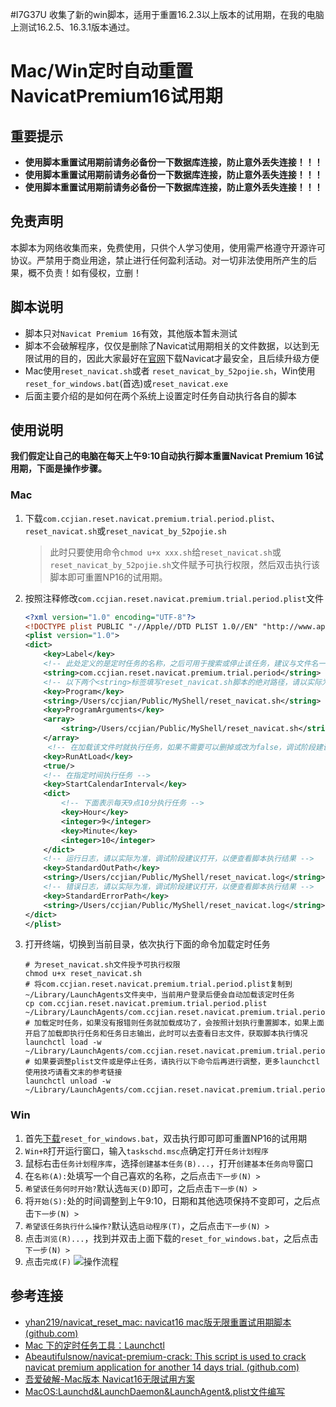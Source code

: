 #I7G37U 收集了新的win脚本，适用于重置16.2.3以上版本的试用期，在我的电脑上测试16.2.5、16.3.1版本通过。


# Mac/Win定时自动重置NavicatPremium16试用期

## 重要提示

- **使用脚本重置试用期前请务必备份一下数据库连接，防止意外丢失连接！！！**
- **使用脚本重置试用期前请务必备份一下数据库连接，防止意外丢失连接！！！**
- **使用脚本重置试用期前请务必备份一下数据库连接，防止意外丢失连接！！！**

## 免责声明

本脚本为网络收集而来，免费使用，只供个人学习使用，使用需严格遵守开源许可协议。严禁用于商业用途，禁止进行任何盈利活动。对一切非法使用所产生的后果，概不负责！如有侵权，立删！

## 脚本说明

- 脚本只对`Navicat Premium 16`有效，其他版本暂未测试
- 脚本不会破解程序，仅仅是删除了Navicat试用期相关的文件数据，以达到无限试用的目的，因此大家最好在[官网](http://www.navicat.com.cn/download/navicat-premium)下载Navicat才最安全，且后续升级方便
- Mac使用`reset_navicat.sh`或者 `reset_navicat_by_52pojie.sh`，Win使用`reset_for_windows.bat`(首选)或`reset_navicat.exe`
- 后面主要介绍的是如何在两个系统上设置定时任务自动执行各自的脚本

## 使用说明

**我们假定让自己的电脑在每天上午9:10自动执行脚本重置Navicat Premium 16试用期，下面是操作步骤。**

### Mac

1. 下载`com.ccjian.reset.navicat.premium.trial.period.plist`、`reset_navicat.sh`或`reset_navicat_by_52pojie.sh`
   > 此时只要使用命令`chmod u+x xxx.sh`给`reset_navicat.sh`或`reset_navicat_by_52pojie.sh`文件赋予可执行权限，然后双击执行该脚本即可重置NP16的试用期。
   
2. 按照注释修改`com.ccjian.reset.navicat.premium.trial.period.plist`文件

   ```xml
   <?xml version="1.0" encoding="UTF-8"?>
   <!DOCTYPE plist PUBLIC "-//Apple//DTD PLIST 1.0//EN" "http://www.apple.com/DTDs/PropertyList-1.0.dtd">
   <plist version="1.0">
   <dict>
       <key>Label</key>
       <!-- 此处定义的是定时任务的名称，之后可用于搜索或停止该任务，建议与文件名一致即可 -->
       <string>com.ccjian.reset.navicat.premium.trial.period</string>
       <!-- 以下两个<string>标签填写reset_navicat.sh脚本的绝对路径，请以实际为准 -->
       <key>Program</key>
       <string>/Users/ccjian/Public/MyShell/reset_navicat.sh</string>
       <key>ProgramArguments</key>
       <array>
           <string>/Users/ccjian/Public/MyShell/reset_navicat.sh</string>
       </array>
     	<!-- 在加载该文件时就执行任务，如果不需要可以删掉或改为false，调试阶段建议打开，以便查看脚本执行结果 -->
       <key>RunAtLoad</key>
       <true/>
       <!-- 在指定时间执行任务 -->
       <key>StartCalendarInterval</key>
       <dict>
           <!-- 下面表示每天9点10分执行任务 -->
           <key>Hour</key>
           <integer>9</integer>
           <key>Minute</key>
           <integer>10</integer>
       </dict>
       <!-- 运行日志，请以实际为准，调试阶段建议打开，以便查看脚本执行结果 -->
       <key>StandardOutPath</key>
       <string>/Users/ccjian/Public/MyShell/reset_navicat.log</string>
       <!-- 错误日志，请以实际为准，调试阶段建议打开，以便查看脚本执行结果 -->
       <key>StandardErrorPath</key>
       <string>/Users/ccjian/Public/MyShell/reset_navicat.log</string>
   </dict>
   </plist>
   ```
   
3. 打开终端，切换到当前目录，依次执行下面的命令加载定时任务

   ```shell
   # 为reset_navicat.sh文件授予可执行权限
   chmod u+x reset_navicat.sh
   # 将com.ccjian.reset.navicat.premium.trial.period.plist复制到~/Library/LaunchAgents文件夹中，当前用户登录后便会自动加载该定时任务
   cp com.ccjian.reset.navicat.premium.trial.period.plist ~/Library/LaunchAgents/com.ccjian.reset.navicat.premium.trial.period.plist
   # 加载定时任务，如果没有报错则任务就加载成功了，会按照计划执行重置脚本，如果上面开启了加载即执行任务和任务日志输出，此时可以去查看日志文件，获取脚本执行情况
   launchctl load -w ~/Library/LaunchAgents/com.ccjian.reset.navicat.premium.trial.period.plist
   # 如果要调整plist文件或是停止任务，请执行以下命令后再进行调整，更多launchctl使用技巧请看文末的参考链接
   launchctl unload -w ~/Library/LaunchAgents/com.ccjian.reset.navicat.premium.trial.period.plist
   ```

### Win

1. 首先[下载](https://gitee.com/ccjian2685_admin/reset_navicat_premium_for_mac/releases)`reset_for_windows.bat`，双击执行即可即可重置NP16的试用期
2. `Win+R`打开运行窗口，输入`taskschd.msc`点确定打开`任务计划程序`
3. 鼠标右击`任务计划程序库`，选择`创建基本任务(B)...`，打开`创建基本任务向导`窗口
4. 在`名称(A):`处填写一个自己喜欢的名称，之后点击`下一步(N) >`
5. `希望该任务何时开始?`默认选`每天(D)`即可，之后点击`下一步(N) >`
6. 将`开始(S):`处的时间调整到上午9:10，日期和其他选项保持不变即可，之后点击`下一步(N) >`
7. `希望该任务执行什么操作?`默认选`启动程序(T)`，之后点击`下一步(N) >`
8. 点击`浏览(R)...`，找到并双击上面下载的`reset_for_windows.bat`，之后点击`下一步(N) >`
9. 点击`完成(F)`
![操作流程](Win/iShot2022-04-18_11.07.08.gif)

## 参考连接

- [yhan219/navicat_reset_mac: navicat16 mac版无限重置试用期脚本 (github.com)](https://github.com/yhan219/navicat_reset_mac)
- [Mac 下的定时任务工具：Launchctl](http://wu.run/2019/03/27/mac-launchctl-guidance/)
- [Abeautifulsnow/navicat-premium-crack: This script is used to crack navicat premium application for another 14 days trial. (github.com)](https://github.com/Abeautifulsnow/navicat-premium-crack/)
- [吾爱破解-Mac版本 Navicat16无限试用方案](https://www.52pojie.cn/forum.php?mod=viewthread&tid=1669993)
- [MacOS:Launchd&LaunchDaemon&LaunchAgent&.plist文件编写](https://blog.csdn.net/dddgggd/article/details/122599616)